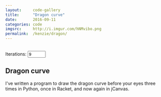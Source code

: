 ```yaml
---
layout:     code-gallery
title:      "Dragon curve"
date:       2016-09-11
categories: code
imgsrc:     http://i.imgur.com/hNMvibo.png
permalink:  /kenzie/dragon/
---
```

<div class="dragon">
    <canvas id="dragon" width="400" height="300"></canvas>
    <br/>Iterations: <input type="number" min="1" max="14" value="9"/>
</div>
<h2 class="post-title">Dragon curve</h2>
I've written a program to draw the dragon curve before your eyes three times in Python, once in Racket, and now again in jCanvas.